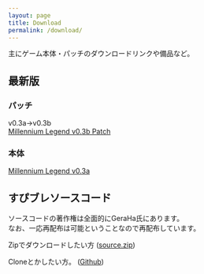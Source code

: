 ```yaml
---
layout: page
title: Download
permalink: /download/
---
```


主にゲーム本体・パッチのダウンロードリンクや備品など。

## 最新版
### パッチ
v0.3a->v0.3b  
[Millennium Legend v0.3b Patch](https://ux.getuploader.com/millenniumlegend/download/34/Millennium+Legend+v0.3b+Patch.zip)

### 本体
[Millennium Legend v0.3a](https://ux.getuploader.com/millenniumlegend/download/30/Millennium+Legend+v0.3a.zip)

## すぴブレソースコード
ソースコードの著作権は全面的にGeraHa氏にあります。  
なお、一応再配布は可能ということなので再配布しています。

Zipでダウンロードしたい方
([source.zip](https://ux.getuploader.com/millenniumlegend/download/7/source.zip))

Cloneとかしたい方。
([Github](https://github.com/Stnsllet/SpiritualBlade-GeraHa))


